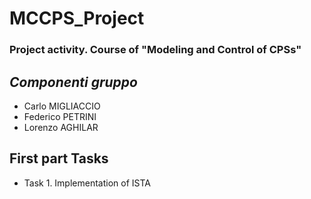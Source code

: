 # MCCPS_Project
### Project activity. Course of "Modeling and  Control  of CPSs"

## *Componenti gruppo*
- Carlo MIGLIACCIO
- Federico PETRINI
- Lorenzo AGHILAR

## First part Tasks
* Task 1. Implementation of ISTA
